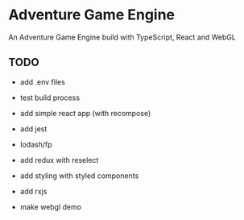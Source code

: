 # Adventure Game Engine

An Adventure Game Engine build with TypeScript, React and WebGL

## TODO

- add .env files

- test build process

- add simple react app (with recompose)

- add jest

- lodash/fp

- add redux with reselect

- add styling with styled components

- add rxjs

- make webgl demo
